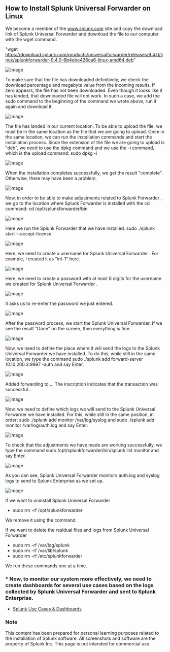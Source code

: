 ## How to Install Splunk Universal Forwarder on Linux

We become a member  of the www.splunk.com site  and copy the download link of Splunk Universal Forwarder and download the  file to our computer with the wget command.

"wget https://download.splunk.com/products/universalforwarder/releases/9.4.0/linux/splunkforwarder-9.4.0-6b4ebe426ca6-linux-amd64.deb"

![image](https://github.com/user-attachments/assets/e3e1b4b2-6bcf-43de-8d67-e2b30e8b685e)

To make sure that the file has downloaded definitively, we check the download percentage and megabyte  value from the incoming results. If zero appears, the file has not been downloaded. Even though it looks like it has landed, that downloaded file will not work. In such a case, we add the sudo command to the beginning of the command we wrote above,  run it again and download it. 

![image](https://github.com/user-attachments/assets/37988058-11e2-4f9f-95bc-fd8395a1a28b)

The file has landed in our current location. To be able to upload the file, we must be in the same location as the file that we are going to upload. Once in the same location, we can run the installation commands and start the installation process. Since the extension of the file we are going to upload is "deb",  we need to use the dpkg command and we use the -i command,  which is the upload command: sudo dpkg -i <file name> 

![image](https://github.com/user-attachments/assets/2ac3fcae-8adf-414f-8483-edfe5904a832)

When the installation completes successfully, we get the result "complete". Otherwise, there may have been a problem. 

![image](https://github.com/user-attachments/assets/458ddd2a-88ca-4acf-9746-0614d944200a)

Now, in order to be able to make adjustments related to Splunk Forwarder  , we go to the location where Splunk Forwarder is installed with the cd command: cd /opt/splunkforwarder/bin

![image](https://github.com/user-attachments/assets/09111c60-b75e-4b0d-88ed-21699de37f72)

Here we run the Splunk Forwarder that we have installed. sudo ./splunk start --accept-license
 
![image](https://github.com/user-attachments/assets/9b8da2e0-2c02-4623-a58c-2c4e27f38c85)

Here, we need to create a username for Splunk Universal Forwarder  . For example, I created it as "int-1" here.

![image](https://github.com/user-attachments/assets/848cfffd-b0c3-449b-8c0b-db42c219edac)

Here, we need to create a password with at least 8 digits for the username we created for Splunk Universal Forwarder  .

![image](https://github.com/user-attachments/assets/3d393df8-1c29-4fcc-bfd9-f10a4c5a2048)

It asks us to re-enter the password we just entered. 

![image](https://github.com/user-attachments/assets/2a229842-004b-4e3b-b393-6df595fa8186)

After the password process, we start the Splunk Universal Forwarder. If we see the result "Done" on the screen, then everything is fine.  

![image](https://github.com/user-attachments/assets/0d67be86-11df-47bd-8c98-19678334fa54)

Now, we need to define the place where it will send the logs to the Splunk Universal Forwarder we have installed. To do this, while still in the same location,  we type the command sudo ./splunk add forward-server 10.10.200.3:9997 -auth and say Enter.

![image](https://github.com/user-attachments/assets/a6f1d4ca-ab35-4e3a-bedb-b2df3816d125)

Added forwarding to ... The inscription indicates that the transaction was successful..

![image](https://github.com/user-attachments/assets/0d59ad5c-3e90-4d3e-bde7-01dbf7fdcb84)

Now, we need to define which logs we will send to the Splunk Universal Forwarder we have installed. For this, while still in the same position, in order;
sudo ./splunk add monitor /var/log/syslog
and
sudo ./splunk add monitor /var/log/auth.log
and say Enter.

![image](https://github.com/user-attachments/assets/0fb3d245-aa49-4d21-9285-08b4aa4b80fc)

To check that the adjustments we have made are working successfully, we type the command sudo /opt/splunkforwarder/bin/splunk list monitor and say Enter.

![image](https://github.com/user-attachments/assets/6ad7729d-3eaa-42dc-b227-c923d7023d34)

As you can see, Splunk Universal Forwarder  monitors auth.log and syslog logs to send to Splunk Enterprise as we set up.

![image](https://github.com/user-attachments/assets/0d806ad1-36a9-4c49-b125-1162c006b06d)

If we want to uninstall Splunk Universal Forwarder

- sudo rm -rf /opt/splunkforwarder 

We remove it using the command. 

If we want to delete the residual files and logs from Splunk Universal Forwarder

- sudo rm -rf /var/log/splunk
- sudo rm -rf /var/lib/splunk
- sudo rm -rf /etc/splunkforwarder

We run these commands one at a time.

### * Now, to monitor our system more effectively, we need to create dashboards for several use cases based on the logs collected by Splunk Universal Forwarder and sent to Splunk Enterprise.

- [Splunk Use Cases & Dashboards](https://github.com/ademataydir/splunk-use-cases)

### Note
This content has been prepared for personal learning purposes related to the installation of Splunk software. All screenshots and software are the property of Splunk Inc. This page is not intended for commercial use.
